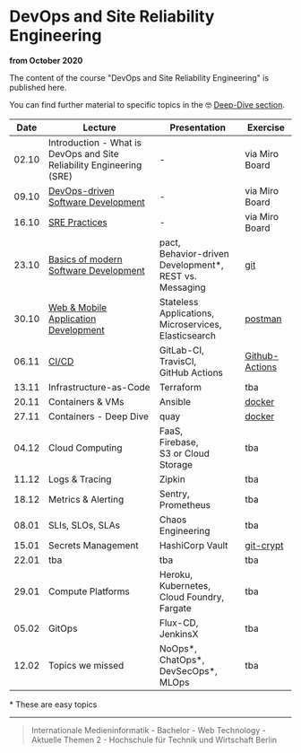 # DevOps and Site Reliability Engineering

__from October 2020__

The content of the course "DevOps and Site Reliability Engineering" is published here.

You can find further material to specific topics in the 🤓 [Deep-Dive section](./deep-dive/README.md).

| Date  |  Lecture      | Presentation  | Exercise    |
|:-----:|-              |-              |-            |
| 02.10 |Introduction - What is DevOps and Site Reliability Engineering (SRE)|-|via Miro Board|
| 09.10 |[DevOps-driven Software Development](./deep-dive/devops.md)|-|via Miro Board|
| 16.10 |[SRE Practices](./deep-dive/sre.md)|-|via Miro Board|
| 23.10 |[Basics of modern Software Development](./deep-dive/development.md)|pact, </br> Behavior-driven Development\*, </br> REST vs. Messaging|[git](./exercises/git.md)|
| 30.10 |[Web & Mobile Application Development](./deep-dive/software-architecture-and-infrastructure.md)| Stateless Applications, </br> Microservices, </br> Elasticsearch|[postman](./exercises/postman.md)|
| 06.11 |[CI/CD](./deep-dive/ci-cd.md)|GitLab-CI, </br> TravisCI, </br> GitHub Actions| [Github-Actions](./exercises/github-actions.md)|
| 13.11 |Infrastructure-as-Code|Terraform|tba|
| 20.11 |Containers & VMs|Ansible|[docker](./exercises/containers.md)|
| 27.11 |Containers - Deep Dive|quay|[docker](./exercises/containers.md)|
| 04.12 |Cloud Computing|FaaS, </br> Firebase, </br> S3 or Cloud Storage |tba|
| 11.12 |Logs & Tracing|Zipkin|tba|
| 18.12 |Metrics & Alerting|Sentry, </br> Prometheus|tba|
| 08.01 |SLIs, SLOs, SLAs|Chaos Engineering|tba|
| 15.01 |Secrets Management|HashiCorp Vault|[git-crypt](./exercises/secrets-management.md)|
| 22.01 |tba|tba|tba|
| 29.01 |Compute Platforms|Heroku, </br> Kubernetes, </br> Cloud Foundry, </br> Fargate |tba|
| 05.02 |GitOps|Flux-CD, </br> JenkinsX|tba|
| 12.02 |Topics we missed|NoOps\*, </br> ChatOps\*, </br> DevSecOps\*, </br> MLOps|tba|

\* These are easy topics

---

> Internationale Medieninformatik - Bachelor -
> Web Technology - Aktuelle Themen 2 -
> Hochschule für Technik und Wirtschaft Berlin
